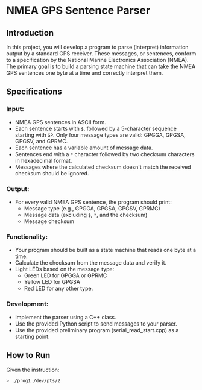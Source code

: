 # NMEA GPS Sentence Parser

## Introduction

In this project, you will develop a program to parse (interpret) information output by a standard GPS receiver. These messages, or sentences, conform to a specification by the National Marine Electronics Association (NMEA). The primary goal is to build a parsing state machine that can take the NMEA GPS sentences one byte at a time and correctly interpret them.

## Specifications

### Input:
   - NMEA GPS sentences in ASCII form.
   - Each sentence starts with `$`, followed by a 5-character sequence starting with `GP`. Only four message types are valid: GPGGA, GPGSA, GPGSV, and GPRMC.
   - Each sentence has a variable amount of message data.
   - Sentences end with a `*` character followed by two checksum characters in hexadecimal format.
   - Messages where the calculated checksum doesn't match the received checksum should be ignored.

### Output:
   - For every valid NMEA GPS sentence, the program should print:
     - Message type (e.g., GPGGA, GPGSA, GPGSV, GPRMC)
     - Message data (excluding `$`, `*`, and the checksum)
     - Message checksum

### Functionality:
   - Your program should be built as a state machine that reads one byte at a time.
   - Calculate the checksum from the message data and verify it.
   - Light LEDs based on the message type:
     - Green LED for GPGGA or GPRMC
     - Yellow LED for GPGSA
     - Red LED for any other type.

### Development:
   - Implement the parser using a C++ class.
   - Use the provided Python script to send messages to your parser.
   - Use the provided preliminary program (serial_read_start.cpp) as a starting point.

## How to Run

Given the instruction:

```bash
> ./prog1 /dev/pts/2
